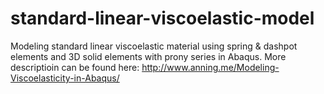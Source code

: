 # standard-linear-viscoelastic-model
Modeling standard linear viscoelastic material using spring & dashpot elements and 3D solid elements with prony series in Abaqus.
More descriptioin can be found here: http://www.anning.me/Modeling-Viscoelasticity-in-Abaqus/
